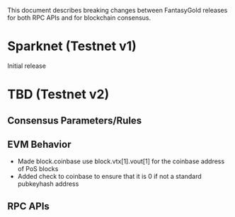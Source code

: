 This document describes breaking changes between FantasyGold releases for both RPC APIs and for blockchain consensus.

# Sparknet (Testnet v1)

Initial release

# TBD (Testnet v2)

## Consensus Parameters/Rules

## EVM Behavior

* Made block.coinbase use block.vtx[1].vout[1] for the coinbase address of PoS blocks
* Added check to coinbase to ensure that it is 0 if not a standard pubkeyhash address

## RPC APIs

